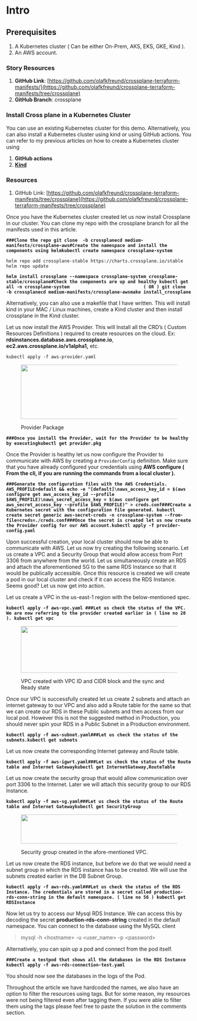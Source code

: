 # Intro

## Prerequisites <a href="#f54a" id="f54a"></a>

1. A Kubernetes cluster ( Can be either On-Prem, AKS, EKS, GKE, Kind ).
2. An AWS account.

### Story Resources <a href="#596f" id="596f"></a>

1. **GitHub Link**: [https://github.com/olafkfreund/crossplane-terraform-manifests/](https://github.com/olafkfreund/crossplane-terraform-manifests/tree/crossplane)
2. **GitHub Branch**: crossplane

### Install Cross plane in a Kubernetes Cluster <a href="#5172" id="5172"></a>

You can use an existing Kubernetes cluster for this demo. Alternatively, you can also install a Kubernetes cluster using kind or using GitHub actions. You can refer to my previous articles on how to create a Kubernetes cluster using

1. **GitHub actions**
2. [**Kind**](https://medium.com/nerd-for-tech/create-a-kubernetes-cluster-using-kind-b364a67437b7)

### Resources <a href="#5bb3" id="5bb3"></a>

1. GitHub Link: [https://github.com/olafkfreund/crossplane-terraform-manifests/tree/crossplane](https://github.com/olafkfreund/crossplane-terraform-manifests/tree/crossplane)

Once you have the Kubernetes cluster created let us now install Crossplane in our cluster. You can clone my repo with the crossplane branch for all the manifests used in this article.

<pre><code><strong>###Clone the repo git clone  -b crossplanecd medium-manifests/crossplane-aws#Create the namespace and install the components using helmkubectl create namespace crossplane-system
</strong>
helm repo add crossplane-stable https://charts.crossplane.io/stable
helm repo update

<strong>helm install crossplane --namespace crossplane-system crossplane-stable/crossplane#Check the components are up and healthy kubectl get all -n crossplane-system                            ( OR ) git clone  -b crossplanecd medium-manifests/crossplane-awsmake install_crossplane 
</strong></code></pre>

Alternatively, you can also use a makefile that I have written. This will install kind in your MAC / Linux machines, create a Kind cluster and then install crossplane in the Kind cluster.

Let us now install the AWS Provider. This will Install all the CRD’s ( Custom Resources Definitions ) required to create resources on the cloud. Ex: **rdsinstances.database.aws.crossplane.io**, **ec2.aws.crossplane.io/v1alpha1,** etc.

```
kubectl apply -f aws-provider.yaml 
```

<figure><img src="https://miro.medium.com/v2/resize:fit:700/1*C_gpn4Fd9UtFLYbQDm3TXg.png" alt="" height="147" width="700"><figcaption><p>Provider Package</p></figcaption></figure>

<pre><code><strong>###Once you install the Provider, wait for the Provider to be healthy by executingkubectl get provider.pkg 
</strong></code></pre>

Once the Provider is healthy let us now configure the Provider to communicate with AWS by creating a `ProviderConfig` definition. Make sure that you have already configured your credentials using **AWS configure ( From the cli, if you are running the commands from a local cluster ).**

<pre><code><strong>###Generate the configuration files with the AWS Credentials. AWS_PROFILE=default &#x26;&#x26; echo -e "[default]\naws_access_key_id = $(aws configure get aws_access_key_id --profile $AWS_PROFILE)\naws_secret_access_key = $(aws configure get aws_secret_access_key --profile $AWS_PROFILE)" > creds.conf###Create a Kubernetes secret with the configuration file generated. kubectl create secret generic aws-secret-creds -n crossplane-system --from-file=creds=./creds.conf###Once the secret is created let us now create the Provider config for our AWS account.kubectl apply -f provider-config.yaml 
</strong></code></pre>

Upon successful creation, your local cluster should now be able to communicate with AWS. Let us now try creating the following scenario. Let us create a VPC and a Security Group that would allow access from Port 3306 from anywhere from the world. Let us simultaneously create an RDS and attach the aforementioned SG to the same RDS Instance so that it would be publically accessible. Once this resource is created we will create a pod in our local cluster and check if it can access the RDS Instance. Seems good? Let us now get into action.

Let us create a VPC in the us-east-1 region with the below-mentioned spec.

<pre><code><strong>kubectl apply -f aws-vpc.yaml ###Let us check the status of the VPC. We are now referring to the provider created earlier in ( line no 20 ). kubectl get vpc
</strong></code></pre>

<figure><img src="https://miro.medium.com/v2/resize:fit:700/1*DrsOGw3FiCha8NhO2tm8Pg.png" alt="" height="126" width="700"><figcaption><p>VPC created with VPC ID and CIDR block and the sync and Ready state</p></figcaption></figure>

Once our VPC is successfully created let us create 2 subnets and attach an internet gateway to our VPC and also add a Route table for the same so that we can create our RDS in these Public subnets and then access from our local pod. However this is not the suggested method in Production, you should never spin your RDS in a Public Subnet in a Production environment.

<pre><code><strong>kubectl apply -f aws-subnet.yaml###Let us check the status of the subnets.kubectl get subnets
</strong></code></pre>

Let us now create the corresponding Internet gateway and Route table.

<pre><code><strong>kubectl apply -f aws-igwrt.yaml###Let us check the status of the Route table and Internet Gatewaykubectl get InternetGateway,RouteTable
</strong></code></pre>

Let us now create the security group that would allow communication over port 3306 to the Internet. Later we will attach this security group to our RDS Instance.

<pre><code><strong>kubectl apply -f aws-sg.yaml###Let us check the status of the Route table and Internet Gatewaykubectl get SecurityGroup
</strong></code></pre>

<figure><img src="https://miro.medium.com/v2/resize:fit:700/1*s35lMKs0V4sg2oLajJsiYQ.png" alt="" height="79" width="700"><figcaption><p>Security group created in the afore-mentioned VPC.</p></figcaption></figure>

Let us now create the RDS instance, but before we do that we would need a subnet group in which the RDS instance has to be created. We will use the subnets created earlier in the DB Subnet Group.

<pre><code><strong>kubectl apply -f aws-rds.yaml###Let us check the status of the RDS Instance. The credentials are stored in a secret called production-rds-conn-string in the default namespace. ( line no 56 ) kubectl get RDSInstance
</strong></code></pre>

Now let us try to access our Mysql RDS Instance. We can access this by decoding the secret **production-rds-conn-string** created in the default namespace. You can connect to the database using the MySQL client

> mysql -h \<hostname> -u \<user\_name> -p \<password>

Alternatively, you can spin up a pod and connect from the pod itself.

<pre><code><strong>###Create a testpod that shows all the databases in the RDS Instance
</strong><strong>kubectl apply -f aws-rds-connection-test.yaml 
</strong></code></pre>

You should now see the databases in the logs of the Pod.

Throughout the article we have hardcoded the names, we also have an option to filter the resources using tags. But for some reason, my resources were not being filtered even after tagging them. If you were able to filter them using the tags please feel free to paste the solution in the comments section.
